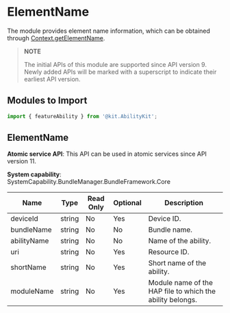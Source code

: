 # ElementName

The module provides element name information, which can be obtained through [Context.getElementName](js-apis-inner-app-context.md#contextgetelementname7).

> **NOTE**
>
> The initial APIs of this module are supported since API version 9. Newly added APIs will be marked with a superscript to indicate their earliest API version.

## Modules to Import

```ts
import { featureAbility } from '@kit.AbilityKit';
```

## ElementName

**Atomic service API**: This API can be used in atomic services since API version 11.

**System capability**: SystemCapability.BundleManager.BundleFramework.Core

| Name                    | Type    | Read Only| Optional| Description                      |
| ----------------------- | ---------| ---- | ---- | ------------------------- |
| deviceId                | string   | No  |  Yes | Device ID.                  |
| bundleName              | string   | No  |  No | Bundle name.         |
| abilityName             | string   | No  |  No | Name of the ability.              |
| uri                     | string   | No  |  Yes | Resource ID.                |
| shortName               | string   | No  |  Yes | Short name of the ability.              |
| moduleName              | string   | No  |  Yes | Module name of the HAP file to which the ability belongs.  |
